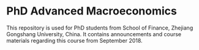 # PhD Advanced Macroeconomics
This repository is used for PhD students from School of Finance, Zhejiang Gongshang University, China. It contains announcements and course materials regarding this course from September 2018. 
